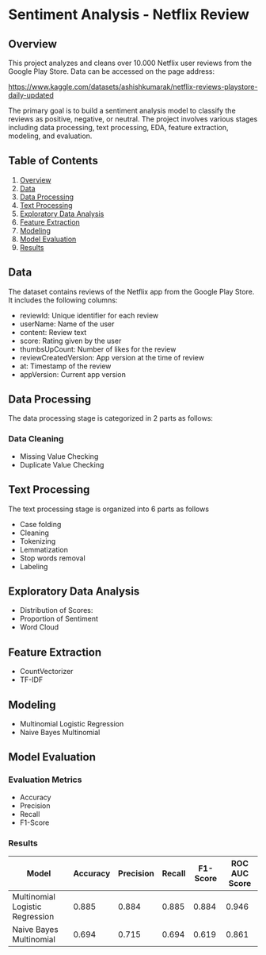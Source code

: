 # Sentiment Analysis - Netflix Review

## Overview
This project analyzes and cleans over 10.000 Netflix user reviews from the Google Play Store. Data can be accessed on the page address:

https://www.kaggle.com/datasets/ashishkumarak/netflix-reviews-playstore-daily-updated

The primary goal is to build a sentiment analysis model to classify the reviews as positive, negative, or neutral. The project involves various stages including data processing, text processing, EDA, feature extraction, modeling, and evaluation.

## Table of Contents
1. [Overview](#overview)
2. [Data](#data)
3. [Data Processing](#data-processing)
4. [Text Processing](#text-processing)
5. [Exploratory Data Analysis](#exploratory-data-analysis)
6. [Feature Extraction](#feature-extraction)
7. [Modeling](#modeling)
8. [Model Evaluation](#model-evaluation)
9. [Results](#results)

## Data
The dataset contains reviews of the Netflix app from the Google Play Store. It includes the following columns:

- reviewId: Unique identifier for each review
- userName: Name of the user
- content: Review text
- score: Rating given by the user
- thumbsUpCount: Number of likes for the review
- reviewCreatedVersion: App version at the time of review
- at: Timestamp of the review
- appVersion: Current app version

## Data Processing
The data processing stage is categorized in 2 parts as follows:
### Data Cleaning
- Missing Value Checking
- Duplicate Value Checking

## Text Processing
The text processing stage is organized into 6 parts as follows
- Case folding
- Cleaning
- Tokenizing
- Lemmatization
- Stop words removal
- Labeling

## Exploratory Data Analysis
- Distribution of Scores:
- Proportion of Sentiment
- Word Cloud

## Feature Extraction
- CountVectorizer
- TF-IDF

## Modeling
- Multinomial Logistic Regression
- Naive Bayes Multinomial

## Model Evaluation
### Evaluation Metrics
- Accuracy
- Precision
- Recall
- F1-Score

### Results
| Model                        | Accuracy | Precision | Recall  | F1-Score | ROC AUC Score |
|------------------------------|----------|-----------|---------|----------|---------------|
| Multinomial Logistic Regression | 0.885   | 0.884     | 0.885   | 0.884    | 0.946         |
| Naive Bayes Multinomial      | 0.694    | 0.715     | 0.694   | 0.619    | 0.861         |
